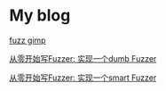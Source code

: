 # My blog

[fuzz gimp](https://github.com/3072L/3072l.github.io/blob/main/gimpfuzzing.md)

[从零开始写Fuzzer: 实现一个dumb Fuzzer](https://github.com/3072L/3072l.github.io/blob/main/rustdumbfuzzer.md)

[从零开始写Fuzzer: 实现一个smart Fuzzer](https://github.com/3072L/3072l.github.io/blob/main/rustsmartfuzzer.md)
